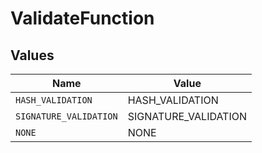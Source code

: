 # ValidateFunction


## Values

| Name                   | Value                  |
| ---------------------- | ---------------------- |
| `HASH_VALIDATION`      | HASH_VALIDATION        |
| `SIGNATURE_VALIDATION` | SIGNATURE_VALIDATION   |
| `NONE`                 | NONE                   |